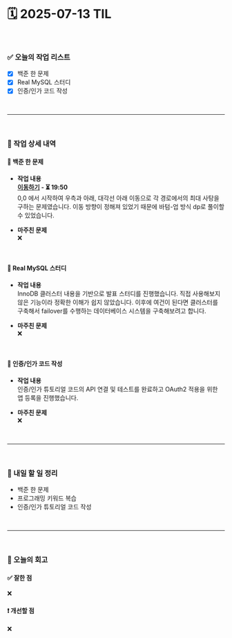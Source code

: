 # 🗓️ 2025-07-13 TIL

<br>

### ✅ 오늘의 작업 리스트  
- [x] 백준 한 문제
- [x] Real MySQL 스터디
- [x] 인증/인가 코드 작성

<br>

---

<br>

### 📌 작업 상세 내역  

#### 🔹 백준 한 문제
- **작업 내용**<br>
**[이동하기](https://www.acmicpc.net/problem/11048) - ⏳ 19:50**<br>
0,0 에서 시작하여 우측과 아래, 대각선 아래 이동으로 각 경로에서의 최대 사탕을 구하는 문제였습니다. 이동 방향이 정해져 있었기 때문에 바텀-업 방식 dp로 풀이할 수 있었습니다.

- **마주친 문제**<br>
❌

<br>

#### 🔹 Real MySQL 스터디
- **작업 내용**<br>
InnoDB 클러스터 내용을 기반으로 발표 스터디를 진행했습니다. 직접 사용해보지 않은 기능이라 정확한 이해가 쉽지 않았습니다. 이후에 여건이 된다면 클러스터를 구축해서 failover를 수행하는 데이터베이스 시스템을 구축해보려고 합니다.

- **마주친 문제**<br>
❌

<br>

#### 🔹 인증/인가 코드 작성
- **작업 내용**<br>
인증/인가 튜토리얼 코드의 API 연결 및 테스트를 완료하고 OAuth2 적용을 위한 앱 등록을 진행했습니다.

- **마주친 문제**<br>
❌

<br>

---

<br>

### 🚀 내일 할 일 정리  

- 백준 한 문제 
- 프로그래밍 키워드 복습
- 인증/인가 튜토리얼 코드 작성

<br>

---

<br>

### 🧐 오늘의 회고  

#### ✅ 잘한 점
❌

#### ❗ 개선할 점
❌



<br><br><br>